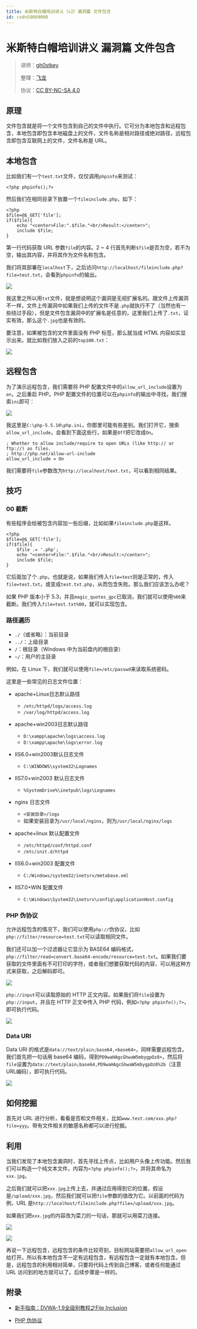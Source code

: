 ```yaml
---
title: 米斯特白帽培训讲义（v2）漏洞篇 文件包含
id: csdn59089006
---
```


# 米斯特白帽培训讲义 漏洞篇 文件包含

> 讲师：[gh0stkey](https://www.zhihu.com/people/gh0stkey/answers)
> 
> 整理：[飞龙](https://github.com/)
> 
> 协议：[CC BY-NC-SA 4.0](http://creativecommons.org/licenses/by-nc-sa/4.0/)

## 原理

文件包含就是将一个文件包含到自己的文件中执行。它可分为本地包含和远程包含，本地包含即包含本地磁盘上的文件，文件名称是相对路径或绝对路径，远程包含即包含互联网上的文件，文件名称是 URL。

## 本地包含

比如我们有一个`test.txt`文件，仅仅调用`phpinfo`来测试：

```
<?php phpinfo();?>
```

然后我们在相同目录下放置一个`fileinclude.php`，如下：

```
<?php
$file=@$_GET['file'];
if($file){
    echo "<center>File:".$file."<br/>Result:</center>";
    include $file;
}
```

第一行代码获取 URL 参数`file`的内容。2 ~ 4 行首先判断`$file`是否为空，若不为空，输出其内容，并将其作为文件名称包含。

我们将其部署在`localhost`下，之后访问`http://localhost/fileinclude.php?file=test.txt`，会看到`phpinfo`的输出。

![](../img/62895a3f9aaf777fd685d3b81e92fedd.png)

我这里之所以用`txt`文件，就是想说明这个漏洞是无视扩展名的。跟文件上传漏洞不一样，文件上传漏洞中如果我们上传的文件不是`.php`就执行不了（当然也有一些绕过手段），但是文件包含漏洞中的扩展名是任意的，这里我们上传了`.txt`，证实有效，那么这个`.jpg`也是有效的。

要注意，如果被包含的文件里面没有 PHP 标签，那么就当成 HTML 内容如实显示出来。就比如我们放入之前的`top100.txt`：

![](../img/43f2e39847196749954a0e1ca641e18b.png)

## 远程包含

为了演示远程包含，我们需要将 PHP 配置文件中的`allow_url_include`设置为`on`，之后重启 PHP。PHP 配置文件的位置可以在`phpinfo`的输出中寻找，我们搜索`ini`即可：

![](../img/ae35931508ef24163ab43086f10f6b8d.png)

我这里是`C:\php-5.5.10\php.ini`，你那里可能有些差别。我们打开它，搜索`allow_url_include`，会看到下面这些行，如果是`Off`把它改成`On`。

```
; Whether to allow include/require to open URLs (like http:// or ftp://) as files.
; http://php.net/allow-url-include
allow_url_include = On
```

我们需要将`file`参数改为`http://localhost/text.txt`，可以看到相同结果。

## 技巧

### 00 截断

有些程序会给被包含内容加一些后缀，比如如果`fileinclude.php`是这样。

```
<?php
$file=@$_GET['file'];
if($file){
    $file .= '.php';
    echo "<center>File:".$file."<br/>Result:</center>";
    include $file;
}
```

它后面加了个`.php`，也就是说，如果我们传入`file=test`则是正常的，传入`file=test.txt`，或变成`test.txt.php`，从而包含失败。那么我们应该怎么办呢？

如果 PHP 版本小于 5.3，并且`magic_quotes_gpc`已取消，我们就可以使用`%00`来截断。我们传入`file=test.txt%00`，就可以实现包含。

### 路径遍历

*   `./`（或省略）：当前目录
*   `../`：上级目录
*   `/`：根目录（Windows 中为当前盘内的根目录）
*   `~/`：用户的主目录

例如，在 Linux 下，我们就可以使用`file=/etc/passwd`来读取系统密码。

这里是一些常见的日志文件位置：

*   apache+Linux日志默认路径

    *   `/etc/httpd/logs/access.log`
    *   `/var/log/httpd/access.log`
*   apache+win2003日志默认路径

    *   `D:\xampp\apache\logs\access.log`
    *   `D:\xampp\apache\logs\error.log`
*   IIS6.0+win2003默认日志文件

    *   `C:\WINDOWS\system32\Lognames`
*   IIS7.0+win2003 默认日志文件

    *   `%SystemDrive%\inetpub\logs\Lognames`
*   nginx 日志文件

    *   `<安装目录>/logs`
    *   如果安装目录为`/usr/local/nginx`，则为`/usr/local/nginx/logs`
*   apache+linux 默认配置文件

    *   `/etc/httpd/conf/httpd.conf`
    *   `/etc/init.d/httpd`
*   IIS6.0+win2003 配置文件

    *   `C:/Windows/system32/inetsrv/metabase.xml`
*   IIS7.0+WIN 配置文件

    *   `C:\Windows\System32\inetsrv\config\applicationHost.config`

### PHP 伪协议

允许远程包含的情况下，我们可以使用`php://`伪协议，比如`php://filter/resource=test.txt`可以读取相同文件。

我们还可以加一个过滤器让它显示为 BASE64 编码格式，`php://filter/read=convert.base64-encode/resource=test.txt`。如果我们要获取的文件里面有不可打印的字符，或者我们想要获取代码的内容，可以用这种方式来获取，之后解码即可。

![](../img/9aeebbb295f70d1c46c5de9e0219c271.png)

`php://input`可以读取原始的 HTTP 正文内容。如果我们将`file`设置为`php://input`，并且在 HTTP 正文中传入 PHP 代码，例如`<?php phpinfo();?>`，即可执行代码。

![](../img/25ebfe9db94a7c16f3018fad2eeb3b21.png)

### Data URI

Data URI 的格式是`data://text/plain;base64,<base64>`，同样需要远程包含。我们首先把一句话用 base64 编码，得到`PD9waHAgcGhwaW5mbygpOz8+`，然后将`file`设置为`data://text/plain;base64,PD9waHAgcGhwaW5mbygpOz8%2b`（注意URL编码），即可执行代码。

![](../img/361aca4a0d74394655ab003ba0b88cff.png)

## 如何挖掘

首先对 URL 进行分析，看看是否和文件相关，比如`www.test.com/xxx.php?file=yyy`。带有文件相关的敏感名称都可以进行挖掘。

## 利用

当我们发现了本地包含漏洞时，首先寻找上传点，比如用户头像上传功能。然后我们可以构造一个纯文本文件，内容为`<?php phpinfo();?>`，并将其命名为`xxx.jpg`。

之后我们就可以把`xxx.jpg`上传上去，并通过应用得到它的位置，假设是`/upload/xxx.jpg`，然后我们就可以把`file`参数的值改为它。以前面的代码为例，URL 是`http://localhost/fileinclude.php?file=/upload/xxx.jpg`。

如果我们把`xxx.jpg`的内容改为菜刀的一句话，那就可以用菜刀连接。

![](../img/d3d668e30b2fad6e8e0ff4adde71c577.png)

![](../img/4aaade3cb7d8a06e2ad8c2693b2f920e.png)

再说一下远程包含，远程包含的条件比较苛刻，目标网站需要把`allow_url_open`给打开。所以有本地包含不一定有远程包含，有远程包含一定就有本地包含。但是，远程包含的利用相对简单，只要将代码上传到自己博客，或者任何能通过 URL 访问到的地方就可以了。后续步骤是一样的。

## 附录

*   [新手指南：DVWA-1.9全级别教程之File Inclusion](http://www.freebuf.com/articles/web/119150.html)

*   [PHP 伪协议](http://php.net/manual/zh/wrappers.php.php)
